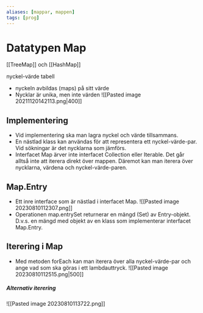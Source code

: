 ```yaml
---
aliases: [mappar, mappen]
tags: [prog]
---
```


# Datatypen Map
[[TreeMap]] och [[HashMap]]

nyckel-värde tabell
- nyckeln avbildas (maps) på sitt värde
- Nycklar är unika, men inte värden
![[Pasted image 20211120142113.png|400]]



## Implementering
- Vid implementering ska man lagra nyckel och värde tillsammans.
- En nästlad klass kan användas för att representera ett nyckel-värde-par. Vid sökningar är det nycklarna som jämförs.
- Interfacet Map ärver inte interfacet Collection eller Iterable. Det går alltså inte att iterera direkt över mappen. Däremot kan man iterera över nycklarna, värdena och nyckel-värde-paren.

## Map.Entry
- Ett inre interface som är nästlad i interfacet Map. 
![[Pasted image 20230810112307.png]]
- Operationen map.entrySet returnerar en mängd (Set) av Entry-objekt. D.v.s. en mängd med objekt av en klass som implementerar interfacet Map.Entry.

## Iterering i Map
- Med metoden forEach kan man iterera över alla nyckel-värde-par och ange vad som ska göras i ett lambdauttryck.
![[Pasted image 20230810112515.png|500]]

##### Alternativ iterering
![[Pasted image 20230810113722.png]]



